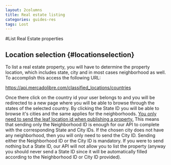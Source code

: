 ```yaml
---
layout: 2columns
title: Real estate listing
categories: guides-res
tags: Lost
---
```


#List Real Estate properties

Location selection	{#locationselection} 
------------------
To list a real estate property, you will have to determine the property location, which includes state, city and in most cases neighborhood as well. To accomplish this access the following URL:

<a href="https://api.mercadolibre.com/classified_locations/countries" target="_blank">https://api.mercadolibre.com/classified_locations/countries</a>

Once there click on the country id your user belongs to and you will be redirected to a new page where you will be able to browse through the states of the selected country. By clicking the State ID you will be able to browse it's cities and the same applies for the neighborhoods. <u>You only need to send the leaf location id when publishing a property.</u> This means that sending only the Neighborhood ID is enough for our API to complete with the corresponding State and City IDs. If the chosen city does not have any neighborhood, then you will only need to send the City ID. Sending either the Neighborhood ID or the City ID is mandatory. If you were to send nothing but a State ID, our API will not allow you to list the property (anyway you should never send a State ID since it will be automatically filled according to the Neighborhood ID or City ID provided).